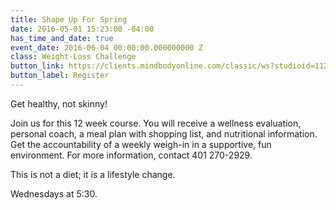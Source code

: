 ```yaml
---
title: Shape Up For Spring
date: 2016-05-01 15:23:00 -04:00
has_time_and_date: true
event_date: 2016-06-04 00:00:00.000000000 Z
class: Weight-Loss Challenge
button_link: https://clients.mindbodyonline.com/classic/ws?studioid=112719&stype=-8&sTG=27&sVT=20
button_label: Register
---
```


Get healthy, not skinny!

Join us for this 12 week course. You will receive a wellness evaluation, personal coach, a meal plan with shopping list, and nutritional information. Get the accountability of a weekly weigh-in in a supportive, fun environment. For more information, contact 401 270-2929.

This is not a diet; it is a lifestyle change.

Wednesdays at 5:30.
